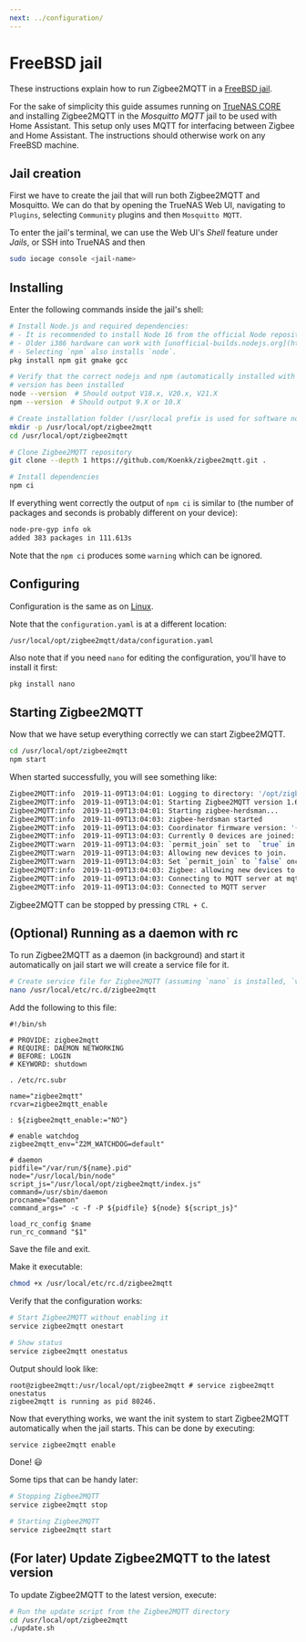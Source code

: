 ```yaml
---
next: ../configuration/
---
```


# FreeBSD jail

These instructions explain how to run Zigbee2MQTT in a [FreeBSD jail](https://en.wikipedia.org/wiki/FreeBSD_jail).

For the sake of simplicity this guide assumes running on [TrueNAS CORE](https://www.truenas.com/truenas-core/) and installing Zigbee2MQTT in the _Mosquitto MQTT_ jail to be used with Home Assistant. This setup only uses MQTT for interfacing between Zigbee and Home Assistant. The instructions should otherwise work on any FreeBSD machine.

## Jail creation

First we have to create the jail that will run both Zigbee2MQTT and Mosquitto. We can do that by opening the TrueNAS Web UI, navigating to `Plugins`, selecting `Community` plugins and then `Mosquitto MQTT`.

To enter the jail's terminal, we can use the Web UI's _Shell_ feature under _Jails_, or SSH into TrueNAS and then

```sh
sudo iocage console <jail-name>
```

## Installing

Enter the following commands inside the jail's shell:

```bash
# Install Node.js and required dependencies:
# - It is recommended to install Node 16 from the official Node repository. Check https://github.com/nodesource/distributions/blob/master/README.md on how to do this.
# - Older i386 hardware can work with [unofficial-builds.nodejs.org](https://unofficial-builds.nodejs.org/download/release/v16.15.0/ e.g. Version 16.15.0 should work.
# - Selecting `npm` also installs `node`.
pkg install npm git gmake gcc

# Verify that the correct nodejs and npm (automatically installed with nodejs)
# version has been installed
node --version  # Should output V18.x, V20.x, V21.X
npm --version  # Should output 9.X or 10.X

# Create installation folder (/usr/local prefix is used for software not part of the base system)
mkdir -p /usr/local/opt/zigbee2mqtt
cd /usr/local/opt/zigbee2mqtt

# Clone Zigbee2MQTT repository
git clone --depth 1 https://github.com/Koenkk/zigbee2mqtt.git .

# Install dependencies
npm ci
```

If everything went correctly the output of `npm ci` is similar to (the number of packages and seconds is probably different on your device):

```bash
node-pre-gyp info ok
added 383 packages in 111.613s
```

Note that the `npm ci` produces some `warning` which can be ignored.

## Configuring

Configuration is the same as on [Linux](01_linux.md#configuring).

Note that the `configuration.yaml` is at a different location:

```
/usr/local/opt/zigbee2mqtt/data/configuration.yaml
```

Also note that if you need `nano` for editing the configuration, you'll have to install it first:

```sh
pkg install nano
```

## Starting Zigbee2MQTT

Now that we have setup everything correctly we can start Zigbee2MQTT.

```bash
cd /usr/local/opt/zigbee2mqtt
npm start
```

When started successfully, you will see something like:

```bash
Zigbee2MQTT:info  2019-11-09T13:04:01: Logging to directory: '/opt/zigbee2mqtt/data/log/2019-11-09.14-04-01'
Zigbee2MQTT:info  2019-11-09T13:04:01: Starting Zigbee2MQTT version 1.6.0 (commit #720e393)
Zigbee2MQTT:info  2019-11-09T13:04:01: Starting zigbee-herdsman...
Zigbee2MQTT:info  2019-11-09T13:04:03: zigbee-herdsman started
Zigbee2MQTT:info  2019-11-09T13:04:03: Coordinator firmware version: '{"type":"zStack30x","meta":{"transportrev":2,"product":2,"majorrel":2,"minorrel":7,"maintrel":2,"revision":20190425}}'
Zigbee2MQTT:info  2019-11-09T13:04:03: Currently 0 devices are joined:
Zigbee2MQTT:warn  2019-11-09T13:04:03: `permit_join` set to  `true` in configuration.yaml.
Zigbee2MQTT:warn  2019-11-09T13:04:03: Allowing new devices to join.
Zigbee2MQTT:warn  2019-11-09T13:04:03: Set `permit_join` to `false` once you joined all devices.
Zigbee2MQTT:info  2019-11-09T13:04:03: Zigbee: allowing new devices to join.
Zigbee2MQTT:info  2019-11-09T13:04:03: Connecting to MQTT server at mqtt://localhost
Zigbee2MQTT:info  2019-11-09T13:04:03: Connected to MQTT server
```

Zigbee2MQTT can be stopped by pressing `CTRL + C`.

## (Optional) Running as a daemon with rc

To run Zigbee2MQTT as a daemon (in background) and start it automatically on jail start we will create a service file for it.

```sh
# Create service file for Zigbee2MQTT (assuming `nano` is installed, `vi` can also be used)
nano /usr/local/etc/rc.d/zigbee2mqtt
```

Add the following to this file:

```
#!/bin/sh

# PROVIDE: zigbee2mqtt
# REQUIRE: DAEMON NETWORKING
# BEFORE: LOGIN
# KEYWORD: shutdown

. /etc/rc.subr

name="zigbee2mqtt"
rcvar=zigbee2mqtt_enable

: ${zigbee2mqtt_enable:="NO"}

# enable watchdog
zigbee2mqtt_env="Z2M_WATCHDOG=default"

# daemon
pidfile="/var/run/${name}.pid"
node="/usr/local/bin/node"
script_js="/usr/local/opt/zigbee2mqtt/index.js"
command=/usr/sbin/daemon
procname="daemon"
command_args=" -c -f -P ${pidfile} ${node} ${script_js}"

load_rc_config $name
run_rc_command "$1"
```

Save the file and exit.

Make it executable:

```sh
chmod +x /usr/local/etc/rc.d/zigbee2mqtt
```

Verify that the configuration works:

```sh
# Start Zigbee2MQTT without enabling it
service zigbee2mqtt onestart

# Show status
service zigbee2mqtt onestatus
```

Output should look like:

```
root@zigbee2mqtt:/usr/local/opt/zigbee2mqtt # service zigbee2mqtt onestatus
zigbee2mqtt is running as pid 80246.
```

Now that everything works, we want the init system to start Zigbee2MQTT automatically when the jail starts. This can be done by executing:

```sh
service zigbee2mqtt enable
```

Done! 😃

Some tips that can be handy later:

```sh
# Stopping Zigbee2MQTT
service zigbee2mqtt stop

# Starting Zigbee2MQTT
service zigbee2mqtt start
```

## (For later) Update Zigbee2MQTT to the latest version

To update Zigbee2MQTT to the latest version, execute:

```sh
# Run the update script from the Zigbee2MQTT directory
cd /usr/local/opt/zigbee2mqtt
./update.sh
```
